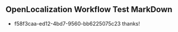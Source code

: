 ## OpenLocalization Workflow Test MarkDown
* f58f3caa-ed12-4bd7-9560-bb6225075c23 thanks!

<!--HONumber=Jul16_HO4-->


